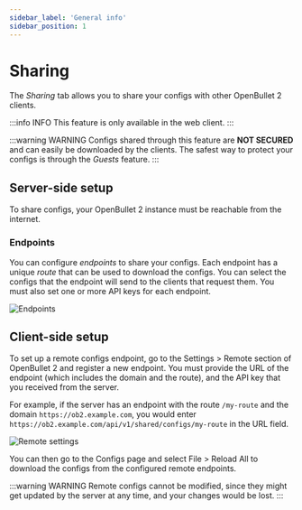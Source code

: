 ```yaml
---
sidebar_label: 'General info'
sidebar_position: 1
---
```


# Sharing
The *Sharing* tab allows you to share your configs with other OpenBullet 2 clients. 

:::info INFO
This feature is only available in the web client.
:::

:::warning WARNING
Configs shared through this feature are **NOT SECURED** and can easily be downloaded by the clients. The safest way to protect your configs is through the *Guests* feature.
:::

## Server-side setup
To share configs, your OpenBullet 2 instance must be reachable from the internet.

### Endpoints
You can configure *endpoints* to share your configs. Each endpoint has a unique *route* that can be used to download the configs. You can select the configs that the endpoint will send to the clients that request them. You must also set one or more API keys for each endpoint.

![Endpoints](/img/sharing/endpoints.png)

## Client-side setup
To set up a remote configs endpoint, go to the Settings > Remote section of OpenBullet 2 and register a new endpoint. You must provide the URL of the endpoint (which includes the domain and the route), and the API key that you received from the server.

For example, if the server has an endpoint with the route `/my-route` and the domain `https://ob2.example.com`, you would enter `https://ob2.example.com/api/v1/shared/configs/my-route` in the URL field.

![Remote settings](/img/sharing/remote_settings.png)

You can then go to the Configs page and select File > Reload All to download the configs from the configured remote endpoints.

:::warning WARNING
Remote configs cannot be modified, since they might get updated by the server at any time, and your changes would be lost.
:::

